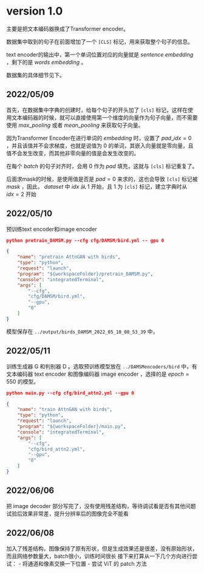 <!--
 * @Description: 
 * @version: 
 * @Author: Yue Yang
 * @Date: 2022-05-13 07:04:07
 * @LastEditors: Yue Yang
 * @LastEditTime: 2022-06-10 11:13:32
-->
# version 1.0

主要是把文本编码器换成了Transformer encoder。

数据集中取到的句子在前面增加了一个 `[CLS]` 标记，用来获取整个句子的信息。

text encoder的输出中，第一个单词位置对应的向量就是 *sentence embedding* ，剩下的是 *words embedding* 。

数据集的具体细节见下。

## 2022/05/09

首先，在数据集中字典的创建时，给每个句子的开头加了 `[cls]` 标记，这样在使用文本编码器的时候，就可以直接使用第一个维度的向量作为句子向量，而不需要使用 *max_pooling* 或者 *mean_pooling* 来获取句子向量。

因为Transformer Encoder在进行单词的 *embedding* 时，设置了 $pad\_idx = 0$ ，并且该值并不会求梯度，也就是说值为 $0$ 的单词，其嵌入向量就是零向量，且值不会发生改变，而其他非零向量的值是会发生改变的。

在每个 *batch* 的句子对齐时，会用 $0$ 作为 *pad* 填充，这就与 `[cls]` 标记重复了。

后面求mask的时候，是使用值是否是 $pad=0$ 来求的，这也会导致 `[cls]` 标记被 *mask* ，因此， *dataset* 中 *idx* 从 $1$ 开始，且 $1$ 为 `[cls]` 标记，建立字典时从 $idx=2$ 开始

## 2022/05/10

预训练text encoder和image encoder

```json
python pretrain_DAMSM.py --cfg cfg/DAMSM/bird.yml -- gpu 0

{
    "name": "pretrain AttnGAN with birds",
    "type": "python",
    "request": "launch",
    "program": "${workspaceFolder}/pretrain_DAMSM.py",
    "console": "integratedTerminal",
    "args": [
        "--cfg",
        "cfg/DAMSM/bird.yml",
        "--gpu",
        "0"
    ]
}
```

模型保存在 `../output/birds_DAMSM_2022_05_10_08_53_39` 中，

## 2022/05/11

训练生成器 G 和判别器 D 。选取预训练模型放在 `../DAMSMencoders/bird` 中，有文本编码器 text encoder 和图像编码器 image encoder ，选择的是 $epoch = 550$  的模型。

```json
python main.py --cfg cfg/bird_attn2.yml --gpu 0

{
    "name": "train AttnGAN with birds",
    "type": "python",
    "request": "launch",
    "program": "${workspaceFolder}/main.py",
    "console": "integratedTerminal",
    "args": [
        "--cfg",
        "cfg/bird_attn2.yml",
        "--gpu",
        "0"
    ]
}
```

## 2022/06/06
把 image decoder 部分写完了，没有使用残差结构，等待调试看是否有其他问题
试验后效果非常差，提升分辨率后的图像完全不能看

## 2022/06/08 
加入了残差结构，图像保持了原有形状，但是生成效果还是很差，没有原始形状，而且网络参数量大，batch很小，训练时间很长
接下来打算从一下几个方向进行尝试：
    - 将通道和像素交换一下位置
    - 尝试 ViT 的 patch 方法

